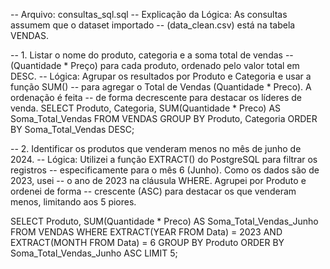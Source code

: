 -- Arquivo: consultas_sql.sql
-- Explicação da Lógica: As consultas assumem que o dataset importado 
-- (data_clean.csv) está na tabela VENDAS.

-- 1. Listar o nome do produto, categoria e a soma total de vendas
--    (Quantidade * Preço) para cada produto, ordenado pelo valor total em DESC.
-- Lógica: Agrupar os resultados por Produto e Categoria e usar a função SUM() 
-- para agregar o Total de Vendas (Quantidade * Preco). A ordenação é feita 
-- de forma decrescente para destacar os líderes de venda.
SELECT
    Produto,
    Categoria,
    SUM(Quantidade * Preco) AS Soma_Total_Vendas
FROM
    VENDAS
GROUP BY
    Produto, Categoria
ORDER BY
    Soma_Total_Vendas DESC;


-- 2. Identificar os produtos que venderam menos no mês de junho de 2024.
-- Lógica: Utilizei a função EXTRACT() do PostgreSQL para filtrar os registros 
-- especificamente para o mês 6 (Junho). Como os dados são de 2023, usei 
-- o ano de 2023 na cláusula WHERE. Agrupei por Produto e ordenei de forma 
-- crescente (ASC) para destacar os que venderam menos, limitando aos 5 piores.


SELECT
    Produto,
    SUM(Quantidade * Preco) AS Soma_Total_Vendas_Junho
FROM
    VENDAS
WHERE
    EXTRACT(YEAR FROM Data) = 2023 AND EXTRACT(MONTH FROM Data) = 6 
GROUP BY
    Produto
ORDER BY
    Soma_Total_Vendas_Junho ASC 
LIMIT 5;